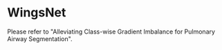 # WingsNet
Please refer to "Alleviating Class-wise Gradient Imbalance for Pulmonary Airway Segmentation".

